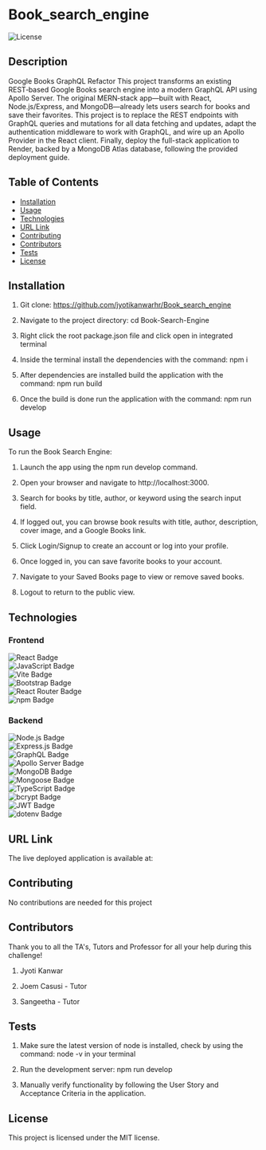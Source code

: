 # Book_search_engine
![License](https://img.shields.io/badge/License-MIT-blue.svg)

  ## Description
  Google Books GraphQL Refactor
    This project transforms an existing REST‑based Google Books search engine into a modern GraphQL API using Apollo Server. The original MERN‑stack app—built with React, Node.js/Express, and MongoDB—already lets users search for books and save their favorites. This project is to replace the REST endpoints with GraphQL queries and mutations for all data fetching and updates, adapt the authentication middleware to work with GraphQL, and wire up an Apollo Provider in the React client. Finally, deploy the full-stack application to Render, backed by a MongoDB Atlas database, following the provided deployment guide.

  ## Table of Contents
  - [Installation](#installation)
  - [Usage](#usage)
  - [Technologies](#technologies)
  - [URL Link](#url-link)
  - [Contributing](#contributing)
  - [Contributors](#contributors)
  - [Tests](#tests)
  - [License](#license)

  ## Installation
  
  1. Git clone: https://github.com/jyotikanwarhr/Book_search_engine

  2. Navigate to the project directory: cd Book-Search-Engine

  3. Right click the root package.json file and click open in integrated terminal

  4. Inside the terminal install the dependencies with the command: npm i

  5. After dependencies are installed build the application with the command: npm run build

  6. Once the build is done run the application with the command: npm run develop

  ## Usage
  To run the Book Search Engine:

  1. Launch the app using the npm run develop command.

  2. Open your browser and navigate to http://localhost:3000.

  3. Search for books by title, author, or keyword using the search input field.

  4. If logged out, you can browse book results with title, author, description, cover image, and a Google Books link.

  5. Click Login/Signup to create an account or log into your profile.

  6. Once logged in, you can save favorite books to your account.

  7. Navigate to your Saved Books page to view or remove saved books.

  8. Logout to return to the public view.

  ## Technologies
 
 ### Frontend
![React Badge](https://img.shields.io/badge/React-61DAFB?style=for-the-badge&logo=react&logoColor=black)  
![JavaScript Badge](https://img.shields.io/badge/JavaScript-323330?style=for-the-badge&logo=javascript&logoColor=F7DF1E)  
![Vite Badge](https://img.shields.io/badge/Vite-646CFF?style=for-the-badge&logo=vite&logoColor=white)  
![Bootstrap Badge](https://img.shields.io/badge/Bootstrap-7952B3?style=for-the-badge&logo=bootstrap&logoColor=white)  
![React Router Badge](https://img.shields.io/badge/React%20Router-CA4245?style=for-the-badge&logo=react-router&logoColor=white)  
![npm Badge](https://img.shields.io/badge/npm-CB3837?style=for-the-badge&logo=npm&logoColor=white)

### Backend
![Node.js Badge](https://img.shields.io/badge/Node%20js-339933?style=for-the-badge&logo=nodedotjs&logoColor=white)  
![Express.js Badge](https://img.shields.io/badge/Express.js-000000?style=for-the-badge&logo=express&logoColor=white)  
![GraphQL Badge](https://img.shields.io/badge/GraphQL-E10098?style=for-the-badge&logo=graphql&logoColor=white)  
![Apollo Server Badge](https://img.shields.io/badge/Apollo%20Server-311C87?style=for-the-badge&logo=apollographql&logoColor=white)  
![MongoDB Badge](https://img.shields.io/badge/MongoDB-47A248?style=for-the-badge&logo=mongodb&logoColor=white)  
![Mongoose Badge](https://img.shields.io/badge/Mongoose-880000?style=for-the-badge&logoColor=white)  
![TypeScript Badge](https://img.shields.io/badge/TypeScript-3178C6?style=for-the-badge&logo=typescript&logoColor=white)  
![bcrypt Badge](https://img.shields.io/badge/bcrypt-00A4CC?style=for-the-badge&logoColor=white)  
![JWT Badge](https://img.shields.io/badge/JSON%20Web%20Tokens-000000?style=for-the-badge&logo=jsonwebtokens&logoColor=white)  
![dotenv Badge](https://img.shields.io/badge/dotenv-ECD53F?style=for-the-badge&logoColor=black)

  ## URL Link
  The live deployed application is available at: 
  
  ## Contributing
  No contributions are needed for this project

  ## Contributors
  Thank you to all the TA's, Tutors and Professor for all your help during this challenge!

  1. Jyoti Kanwar

  2. Joem Casusi - Tutor

  3. Sangeetha - Tutor

  ## Tests
  
  1. Make sure the latest version of node is installed, check by using the command: node -v in your terminal

  2. Run the development server: npm run develop

  3. Manually verify functionality by following the User Story and Acceptance Criteria in the application.

  ## License
  This project is licensed under the MIT license.